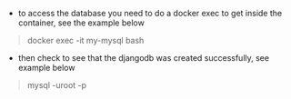 * to access the database you need to do a docker exec to get inside the container, see the example below 
> docker exec -it my-mysql bash
* then check to see that the djangodb was created successfully, see example below 
> mysql -uroot -p

